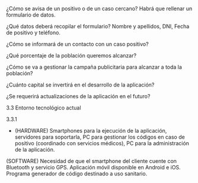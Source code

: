 
¿Cómo se avisa de un positivo o de un caso cercano?
Habrá que rellenar un formulario de datos.

¿Qué datos deberá recopilar el formulario?
Nombre y apellidos, DNI, Fecha de positivo y teléfono.

¿Cómo se informará de un contacto con un caso positivo?


¿Qué porcentaje de la población queremos alcanzar?


¿Cómo se va a gestionar la campaña publicitaria para alcanzar a toda la población?


¿Cuánto capital se invertirá en el desarrollo de la aplicación?


¿Se requerirá actualizaciones de la aplicación en el futuro?


3.3 Entorno tecnológico actual

3.3.1
* (HARDWARE) Smartphones para la ejecución de la aplicación, servidores para soportarla, PC para gestionar los códigos en caso de positivo (coordinado con servicios médicos), PC para la administración de la aplicación. 

(SOFTWARE) Necesidad de que el smartphone del cliente cuente con Bluetooth y servicio GPS. Aplicación móvil disponible en Android e iOS. Programa generador de código destinado a uso sanitario.

